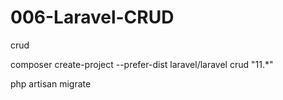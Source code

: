 # 006-Laravel-CRUD
 crud

 composer create-project --prefer-dist laravel/laravel crud "11.*"

 php artisan migrate
